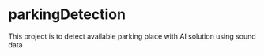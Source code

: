 # parkingDetection
This project is to detect available parking place with AI solution using sound data 
